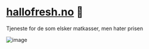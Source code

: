 # [hallofresh.no](hallofresh.no) 🥛

Tjeneste for de som elsker matkasser, men hater prisen 

![image](https://github.com/arienshibani/hallofresh.no/assets/22197324/91a49014-4eb3-443f-9af4-0d637f63f3c5)

